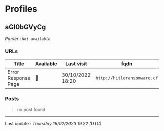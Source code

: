 # Profiles

## **aGl0bGVyCg**


_Parser : `Not available`_

### URLs
| Title | Available | Last visit | fqdn | Screenshot 
|---|---|---|---|---|
| Error Response Page | 🔴 | 30/10/2022 18:20 | `http://hitleransomware.cf` | ❌ | 

### Posts

> no post found


 --- 


Last update : _Thursday 16/02/2023 19.22 (UTC)_
